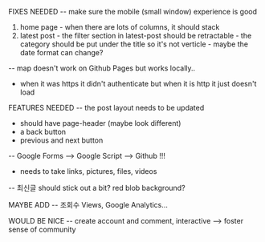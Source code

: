 
FIXES NEEDED
-- make sure the mobile (small window) experience is good
  1. home page
    - when there are lots of columns, it should stack
  2. latest post
    - the filter section in latest-post should be retractable
    - the category should be put under the title so it's not verticle
    - maybe the date format can change?

-- map doesn't work on Github Pages but works locally..
  - when it was https it didn't authenticate but when it is http it just doesn't load

FEATURES NEEDED
-- the post layout needs to be updated
  - should have page-header (maybe look different)
  - a back button
  - previous and next button

-- Google Forms --> Google Script --> Github !!!
  - needs to take links, pictures, files, videos

-- 최신글 should stick out a bit? red blob background?

MAYBE ADD
-- 조회수 Views, Google Analytics...

WOULD BE NICE
-- create account and comment, interactive --> foster sense of community